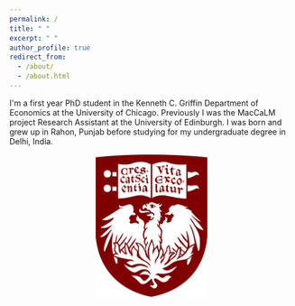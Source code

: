 ```yaml
---
permalink: /
title: " "
excerpt: " "
author_profile: true
redirect_from: 
  - /about/
  - /about.html
---
```


I'm a first year PhD student in the Kenneth C. Griffin Department of Economics at the University of Chicago. Previously I was the MacCaLM project Research Assistant at the University of Edinburgh. I was born and grew up in Rahon, Punjab before studying for my undergraduate degree in Delhi, India.


<div style="text-align:center"><img src="./images/chicago_logo.png"  width="200" /></div>




